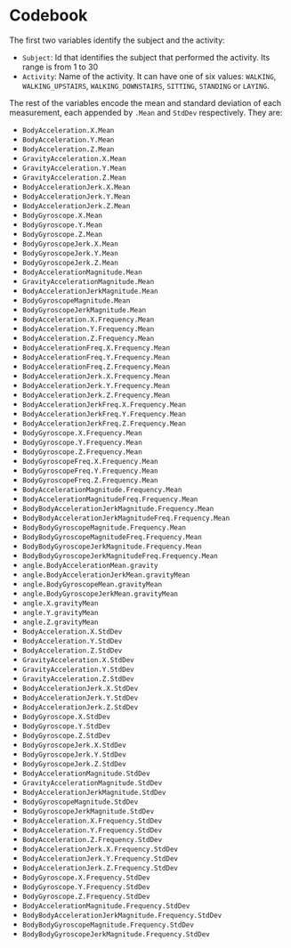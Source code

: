 # Codebook

The first two variables identify the subject and the activity:

- `Subject`: Id that identifies the subject that performed the activity. Its
  range is from 1 to 30
- `Activity`: Name of the activity. It can have one of six values: `WALKING`,
  `WALKING_UPSTAIRS`, `WALKING_DOWNSTAIRS`, `SITTING`, `STANDING` or `LAYING`.

The rest of the variables encode the mean and standard deviation of each
measurement, each appended by `.Mean` and `StdDev` respectively. They are:

- `BodyAcceleration.X.Mean`
- `BodyAcceleration.Y.Mean`
- `BodyAcceleration.Z.Mean`
- `GravityAcceleration.X.Mean`
- `GravityAcceleration.Y.Mean`
- `GravityAcceleration.Z.Mean`
- `BodyAccelerationJerk.X.Mean`
- `BodyAccelerationJerk.Y.Mean`
- `BodyAccelerationJerk.Z.Mean`
- `BodyGyroscope.X.Mean`
- `BodyGyroscope.Y.Mean`
- `BodyGyroscope.Z.Mean`
- `BodyGyroscopeJerk.X.Mean`
- `BodyGyroscopeJerk.Y.Mean`
- `BodyGyroscopeJerk.Z.Mean`
- `BodyAccelerationMagnitude.Mean`
- `GravityAccelerationMagnitude.Mean`
- `BodyAccelerationJerkMagnitude.Mean`
- `BodyGyroscopeMagnitude.Mean`
- `BodyGyroscopeJerkMagnitude.Mean`
- `BodyAcceleration.X.Frequency.Mean`
- `BodyAcceleration.Y.Frequency.Mean`
- `BodyAcceleration.Z.Frequency.Mean`
- `BodyAccelerationFreq.X.Frequency.Mean`
- `BodyAccelerationFreq.Y.Frequency.Mean`
- `BodyAccelerationFreq.Z.Frequency.Mean`
- `BodyAccelerationJerk.X.Frequency.Mean`
- `BodyAccelerationJerk.Y.Frequency.Mean`
- `BodyAccelerationJerk.Z.Frequency.Mean`
- `BodyAccelerationJerkFreq.X.Frequency.Mean`
- `BodyAccelerationJerkFreq.Y.Frequency.Mean`
- `BodyAccelerationJerkFreq.Z.Frequency.Mean`
- `BodyGyroscope.X.Frequency.Mean`
- `BodyGyroscope.Y.Frequency.Mean`
- `BodyGyroscope.Z.Frequency.Mean`
- `BodyGyroscopeFreq.X.Frequency.Mean`
- `BodyGyroscopeFreq.Y.Frequency.Mean`
- `BodyGyroscopeFreq.Z.Frequency.Mean`
- `BodyAccelerationMagnitude.Frequency.Mean`
- `BodyAccelerationMagnitudeFreq.Frequency.Mean`
- `BodyBodyAccelerationJerkMagnitude.Frequency.Mean`
- `BodyBodyAccelerationJerkMagnitudeFreq.Frequency.Mean`
- `BodyBodyGyroscopeMagnitude.Frequency.Mean`
- `BodyBodyGyroscopeMagnitudeFreq.Frequency.Mean`
- `BodyBodyGyroscopeJerkMagnitude.Frequency.Mean`
- `BodyBodyGyroscopeJerkMagnitudeFreq.Frequency.Mean`
- `angle.BodyAccelerationMean.gravity`
- `angle.BodyAccelerationJerkMean.gravityMean`
- `angle.BodyGyroscopeMean.gravityMean`
- `angle.BodyGyroscopeJerkMean.gravityMean`
- `angle.X.gravityMean`
- `angle.Y.gravityMean`
- `angle.Z.gravityMean`
- `BodyAcceleration.X.StdDev`
- `BodyAcceleration.Y.StdDev`
- `BodyAcceleration.Z.StdDev`
- `GravityAcceleration.X.StdDev`
- `GravityAcceleration.Y.StdDev`
- `GravityAcceleration.Z.StdDev`
- `BodyAccelerationJerk.X.StdDev`
- `BodyAccelerationJerk.Y.StdDev`
- `BodyAccelerationJerk.Z.StdDev`
- `BodyGyroscope.X.StdDev`
- `BodyGyroscope.Y.StdDev`
- `BodyGyroscope.Z.StdDev`
- `BodyGyroscopeJerk.X.StdDev`
- `BodyGyroscopeJerk.Y.StdDev`
- `BodyGyroscopeJerk.Z.StdDev`
- `BodyAccelerationMagnitude.StdDev`
- `GravityAccelerationMagnitude.StdDev`
- `BodyAccelerationJerkMagnitude.StdDev`
- `BodyGyroscopeMagnitude.StdDev`
- `BodyGyroscopeJerkMagnitude.StdDev`
- `BodyAcceleration.X.Frequency.StdDev`
- `BodyAcceleration.Y.Frequency.StdDev`
- `BodyAcceleration.Z.Frequency.StdDev`
- `BodyAccelerationJerk.X.Frequency.StdDev`
- `BodyAccelerationJerk.Y.Frequency.StdDev`
- `BodyAccelerationJerk.Z.Frequency.StdDev`
- `BodyGyroscope.X.Frequency.StdDev`
- `BodyGyroscope.Y.Frequency.StdDev`
- `BodyGyroscope.Z.Frequency.StdDev`
- `BodyAccelerationMagnitude.Frequency.StdDev`
- `BodyBodyAccelerationJerkMagnitude.Frequency.StdDev`
- `BodyBodyGyroscopeMagnitude.Frequency.StdDev`
- `BodyBodyGyroscopeJerkMagnitude.Frequency.StdDev`
